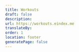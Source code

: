 ```yaml
---
title: Workouts
draft: false
description: 
url: https://workouts.eindex.me
translateBy: 
order: 1
location: footer
generatePage: false
---
```

